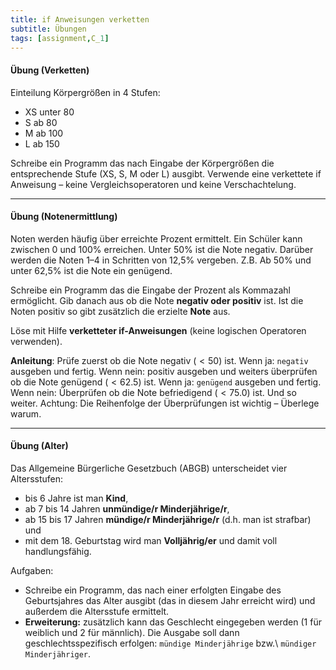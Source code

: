 ```yaml
---
title: if Anweisungen verketten
subtitle: Übungen
tags: [assignment,C_1]
---
```


#### Übung (Verketten)

Einteilung Körpergrößen in 4 Stufen:

- XS unter 80
- S ab 80
- M ab 100
- L ab 150

Schreibe ein Programm das nach Eingabe der Körpergrößen die entsprechende Stufe (XS, S, M oder L) ausgibt. Verwende eine verkettete if Anweisung – keine Vergleichsoperatoren und keine Verschachtelung.

---

#### Übung (Notenermittlung)
Noten werden häufig über erreichte Prozent ermittelt. Ein Schüler kann zwischen 0 und 100% erreichen. Unter 50% ist die Note negativ. Darüber werden die Noten 1–4 in Schritten von 12,5% vergeben. Z.B. Ab 50% und unter 62,5% ist die Note ein genügend.

Schreibe ein Programm das die Eingabe der Prozent als Kommazahl ermöglicht. Gib danach aus ob die Note **negativ oder positiv** ist. Ist die Noten positiv so gibt zusätzlich die erzielte **Note** aus.

Löse mit Hilfe **verketteter if-Anweisungen** (keine logischen Operatoren verwenden).

**Anleitung**: Prüfe zuerst ob die Note negativ ($<50$) ist. Wenn ja: `negativ` ausgeben und fertig. Wenn nein: positiv ausgeben und weiters überprüfen ob die Note genügend ($<62.5$) ist. Wenn ja:  `genügend` ausgeben und fertig. Wenn nein: Überprüfen ob die Note befriedigend ($<75.0$) ist. Und so weiter. Achtung: Die Reihenfolge der Überprüfungen ist wichtig – Überlege warum.



---

#### Übung (Alter)
Das Allgemeine Bürgerliche Gesetzbuch (ABGB) unterscheidet vier Altersstufen:

- bis 6 Jahre ist man **Kind**,
- ab 7 bis 14 Jahren **unmündige/r Minderjährige/r**,
- ab 15 bis 17 Jahren **mündige/r Minderjährige/r** (d.h. man ist strafbar) und
- mit dem 18. Geburtstag wird man **Volljährig/er** und damit voll handlungsfähig.

Aufgaben:

- Schreibe ein Programm, das nach einer erfolgten Eingabe des Geburtsjahres das Alter ausgibt (das in diesem Jahr erreicht wird) und außerdem die Altersstufe ermittelt. 
- **Erweiterung:** zusätzlich kann das Geschlecht eingegeben werden (1 für weiblich und 2 für männlich).
Die Ausgabe soll dann geschlechtsspezifisch erfolgen: 
`mündige Minderjährige` bzw.\ `mündiger Minderjähriger`.
